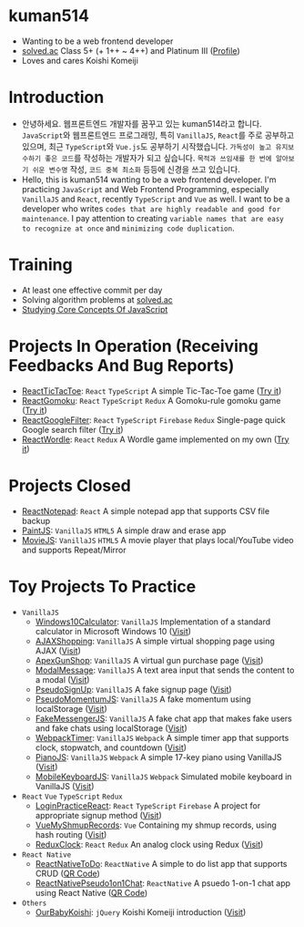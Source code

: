 # kuman514
- Wanting to be a web frontend developer
- [solved.ac](https://solved.ac/) Class 5+ (+ 1++ ~ 4++) and Platinum III ([Profile](https://solved.ac/profile/kuman514))
- Loves and cares Koishi Komeiji

# Introduction
- 안녕하세요. 웹프론트엔드 개발자를 꿈꾸고 있는 kuman514라고 합니다.
`JavaScript`와 웹프론트엔드 프로그래밍, 특히 `VanillaJS`, `React`를 주로 공부하고 있으며, 최근 `TypeScript`와 `Vue.js`도 공부하기 시작했습니다.
`가독성이 높고 유지보수하기 좋은 코드`를 작성하는 개발자가 되고 싶습니다.
`목적과 쓰임새를 한 번에 알아보기 쉬운 변수명` 작성, `코드 중복 최소화` 등등에 신경을 쓰고 있습니다.
- Hello, this is kuman514 wanting to be a web frontend developer.
I'm practicing `JavaScript` and Web Frontend Programming, especially `VanillaJS` and `React`, recently `TypeScript` and `Vue` as well.
I want to be a developer who writes `codes that are highly readable and good for maintenance`.
I pay attention to creating `variable names that are easy to recognize at once` and `minimizing code duplication`.

# Training
- At least one effective commit per day
- Solving algorithm problems at [solved.ac](https://solved.ac/)
- [Studying Core Concepts Of JavaScript](https://github.com/kuman514/JavaScriptCores#javascriptcores)

# Projects In Operation (Receiving Feedbacks And Bug Reports)
- [ReactTicTacToe](https://github.com/kuman514/tictactoe-react): `React` `TypeScript` A simple Tic-Tac-Toe game ([Try it](https://kuman514.github.io/tictactoe-react/))
- [ReactGomoku](https://github.com/kuman514/ReactGomoku): `React` `TypeScript` `Redux` A Gomoku-rule gomoku game ([Try it](https://kuman514.github.io/ReactGomoku/))
- [ReactGoogleFilter](https://github.com/kuman514/ReactGoogleFilter): `React` `TypeScript` `Firebase` `Redux` Single-page quick Google search filter ([Try it](https://kuman514.github.io/ReactGoogleFilter/))
- [ReactWordle](https://github.com/kuman514/ReactWordle): `React` `Redux` A Wordle game implemented on my own ([Try it](https://kuman514.github.io/ReactWordle/))

# Projects Closed
- [ReactNotepad](https://github.com/kuman514/ReactNotepad): `React` A simple notepad app that supports CSV file backup
- [PaintJS](https://github.com/kuman514/PaintJS): `VanillaJS` `HTML5` A simple draw and erase app
- [MovieJS](https://github.com/kuman514/MovieJS): `VanillaJS` `HTML5` A movie player that plays local/YouTube video and supports Repeat/Mirror

# Toy Projects To Practice
- `VanillaJS`
  - [Windows10Calculator](https://github.com/kuman514/CalculatorPage): `VanillaJS` Implementation of a standard calculator in Microsoft Windows 10 ([Visit](https://kuman514.github.io/CalculatorPage/))
  - [AJAXShopping](https://github.com/kuman514/AJAXShopping): `VanillaJS` A simple virtual shopping page using AJAX ([Visit](https://kuman514.github.io/AJAXShopping/))
  - [ApexGunShop](https://github.com/kuman514/ApexGunshop): `VanillaJS` A virtual gun purchase page ([Visit](https://kuman514.github.io/ApexGunshop/))
  - [ModalMessage](https://github.com/kuman514/ModalMessage): `VanillaJS` A text area input that sends the content to a modal ([Visit](https://kuman514.github.io/ModalMessage/))
  - [PseudoSignUp](https://github.com/kuman514/PseudoSignUp): `VanillaJS` A fake signup page ([Visit](https://kuman514.github.io/PseudoSignUp/))
  - [PseudoMomentumJS](https://github.com/kuman514/PseudoMomentumJS/): `VanillaJS` A fake momentum using localStorage ([Visit](https://kuman514.github.io/PseudoMomentumJS/))
  - [FakeMessengerJS](https://github.com/kuman514/FakeMessengerJS/): `VanillaJS` A fake chat app that makes fake users and fake chats using localStorage ([Visit](https://kuman514.github.io/FakeMessengerJS/))
  - [WebpackTimer](https://github.com/kuman514/WebpackTimer): `VanillaJS` `Webpack` A simple timer app that supports clock, stopwatch, and countdown ([Visit](https://kuman514.github.io/WebpackTimer/))
  - [PianoJS](https://github.com/kuman514/PianoJS): `VanillaJS` `Webpack` A simple 17-key piano using VanillaJS ([Visit](https://kuman514.github.io/PianoJS/))
  - [MobileKeyboardJS](https://github.com/kuman514/MobileKeyboardJS): `VanillaJS` `Webpack` Simulated mobile keyboard in VanillaJS ([Visit](https://kuman514.github.io/MobileKeyboardJS/))
- `React` `Vue` `TypeScript` `Redux`
  - [LoginPracticeReact](https://github.com/kuman514/login-practice-react): `React` `TypeScript` `Firebase` A project for appropriate signup method ([Visit](https://kuman514.github.io/login-practice-react/))
  - [VueMyShmupRecords](https://github.com/kuman514/VueMyShmupRecords): `Vue` Containing my shmup records, using hash routing ([Visit](https://kuman514.github.io/VueMyShmupRecords))
  - [ReduxClock](https://github.com/kuman514/ReduxClock): `React` `Redux` An analog clock using Redux ([Visit](https://kuman514.github.io/ReduxClock/))
- `React Native`
  - [ReactNativeToDo](https://github.com/kuman514/ReactNativeToDo): `ReactNative` A simple to do list app that supports CRUD ([QR Code](https://expo.dev/@kuman514/ReactNativeToDo))
  - [ReactNativePseudo1on1Chat](https://github.com/kuman514/ReactNativePseudo1on1Chat): `ReactNative` A psuedo 1-on-1 chat app using React Native ([QR Code](https://expo.dev/@kuman514/ReactNativePseudo1on1Chat))
- `Others`
  - [OurBabyKoishi](https://github.com/kuman514/BabyKoishiHTML): `jQuery` Koishi Komeiji introduction ([Visit](https://kuman514.github.io/BabyKoishiHTML/))
